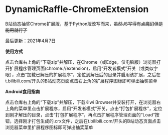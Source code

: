 # DynamicRaffle-ChromeExtension
B站动态抽奖Chrome扩展版，基于Python版改写而来，~~虽然JS写得有点魔幻但是能用就行了~~

最后更新：2021年4月7日

**使用方式**

点击仓库右上角的“下载zip”并解压，在Chrome（或Edge，仅电脑版）浏览器打开扩展程序管理页面(chrome://extension)，启用“开发者模式”开关（或类似字眼），点击“加载已解压的扩展程序”，定位到解压后的目录并启用该扩展，之后在t.bilibili.com/开头的B站动态页面点击右上角的扩展程序图标即可弹出抽奖菜单

**Android食用指南**

点击仓库右上角的“下载zip”并解压，下载Kiwi Browser并安装打开，在浏览器右上角的菜单里点击扩展程序，启用“开发者模式”开关，点击“打包扩展程序”，定位到刚才解压的目录，点击“打包扩展程序”，再点击扩展程序管理页面的“Load”按钮，选择刚才打包生成的.crx文件，之后在t.bilibili.com/开头的B站动态页面点击浏览器菜单里扩展程序图标即可弹出抽奖菜单
